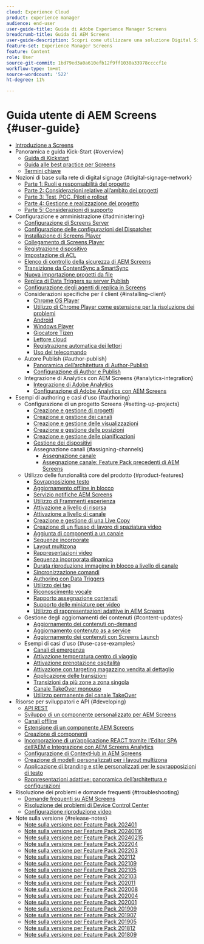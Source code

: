 ```yaml
---
cloud: Experience Cloud
product: experience manager
audience: end-user
user-guide-title: Guida di Adobe Experience Manager Screens
breadcrumb-title: Guida di AEM Screens
user-guide-description: Scopri come utilizzare una soluzione Digital Signage per pubblicare esperienze e interazioni digitali dinamiche e interattive.
feature-set: Experience Manager Screens
feature: Content
role: User
source-git-commit: 1bd79ed3a0a610efb12f9ff1030a33978ccccf1e
workflow-type: tm+mt
source-wordcount: '522'
ht-degree: 11%

---
```



# Guida utente di AEM Screens {#user-guide}

+ [Introduzione a Screens](aem-screens-introduction.md)
+ Panoramica e guida Kick-Start {#overview}
   + [Guida di Kickstart](kickstart-for-aem-screens.md)
   + [Guida alle best practice per Screens](https://experienceleague.adobe.com/it/docs/experience-manager-screens/using/about-guide)
   + [Termini chiave](screens-glossary.md)
+ Nozioni di base sulla rete di digital signage {#digital-signage-network}
   + [Parte 1: Ruoli e responsabilità del progetto](project-roles-responsibilities.md)
   + [Parte 2: Considerazioni relative all’ambito dei progetti](project-considerations.md)
   + [Parte 3: Test, POC, Piloti e rollout](testing-pocs-pilots-rollouts.md)
   + [Parte 4: Gestione e realizzazione del progetto](project-management-and-deployment.md)
   + [Parte 5: Considerazioni di supporto](support-considerations.md)
+ Configurazione e amministrazione {#administering}
   + [Configurazione di Screens Server](configuring-screens-introduction.md)
   + [Configurazione delle configurazioni del Dispatcher](dispatcher-configurations-aem-screens.md)
   + [Installazione di Screens Player](installing-screens-player.md)
   + [Collegamento di Screens Player](working-with-screens-player.md)
   + [Registrazione dispositivo](device-registration.md)
   + [Impostazione di ACL](setting-up-acls.md)
   + [Elenco di controllo della sicurezza di AEM Screens](security-checklist.md)
   + [Transizione da ContentSync a SmartSync](smartsync.md)
   + [Nuova importazione progetti da file](project-importer.md)
   + [Replica di Data Triggers su server Publish](replicating-data-triggers.md)
   + [Configurazione degli agenti di replica in Screens](configure-screens-replication.md)
   + Considerazioni specifiche per il client {#installing-client}
      + [Chrome OS Player](implementing-chrome-os-player.md)
      + [Utilizzo di Chrome Player come estensione per la risoluzione dei problemi](using-chrome-player-as-an-extension.md)
      + [Android](implementing-android-player.md)
      + [Windows Player](implementing-windows-player.md)
      + [Giocatore Tizen](tizen-player.md)
      + [Lettore cloud](implementing-cloud-player.md)
      + [Registrazione automatica dei lettori](auto-registration-players.md)
      + [Uso del telecomando](implementing-remote-control.md)
   + Autore Publish {#author-publish}
      + [Panoramica dell’architettura di Author-Publish](author-publish-architecture-overview.md)
      + [Configurazione di Author e Publish](author-and-publish.md)
   + Integrazione di Analytics con AEM Screens {#analytics-integration}
      + [Integrazione di Adobe Analytics](adobe-analytics-integration-aem-screens.md)
      + [Configurazione di Adobe Analytics con AEM Screens](configuring-adobe-analytics-aem-screens.md)
+ Esempi di authoring e casi d&#39;uso {#authoring}
   + Configurazione di un progetto Screens {#setting-up-projects}
      + [Creazione e gestione di progetti](creating-a-screens-project.md)
      + [Creazione e gestione dei canali](managing-channels.md)
      + [Creazione e gestione delle visualizzazioni](managing-displays.md)
      + [Creazione e gestione delle posizioni](managing-locations.md)
      + [Creazione e gestione delle pianificazioni](managing-schedules.md)
      + [Gestione dei dispositivi](managing-devices.md)
      + Assegnazione canali {#assigning-channels}
         + [Assegnazione canale](channel-assignment-latest-fp.md)
         + [Assegnazione canale: Feature Pack precedenti di AEM Screens](channel-assignment.md)
   + Utilizzo delle funzionalità core del prodotto {#product-features}
      + [Sovrapposizione testo](text-overlay.md)
      + [Aggiornamento offline in blocco](bulk-offline-update.md)
      + [Servizio notifiche AEM Screens](screens-notifications-service.md)
      + [Utilizzo di Frammenti esperienza](experience-fragments-in-screens.md)
      + [Attivazione a livello di risorsa](asset-level-scheduling.md)
      + [Attivazione a livello di canale](channel-level-activation.md)
      + [Creazione e gestione di una Live Copy](managing-livecopy.md)
      + [Creazione di un flusso di lavoro di spaziatura video](creating-a-video-padding-workflow.md)
      + [Aggiunta di componenti a un canale](adding-components-to-a-channel.md)
      + [Sequenze incorporate](embedded-sequences.md)
      + [Layout multizona](multi-zone-layout-aem-screens.md)
      + [Rappresentazioni video](generating-renditions.md)
      + [Sequenza incorporata dinamica](dynamic-embedded-sequences.md)
      + [Durata riproduzione immagine in blocco a livello di canale](channel-level-image-playback.md)
      + [Sincronizzazione comandi](using-command-sync.md)
      + [Authoring con Data Triggers](authoring-data-triggers.md)
      + [Utilizzo dei tag](tagging.md)
      + [Riconoscimento vocale](voice-recognition.md)
      + [Rapporto assegnazione contenuti](content-assignment-report.md)
      + [Supporto delle miniature per video](thumbnail-support.md)
      + [Utilizzo di rappresentazioni adattive in AEM Screens](using-adaptive-renditions.md)
   + Gestione degli aggiornamenti dei contenuti {#content-updates}
      + [Aggiornamento dei contenuti on-demand](on-demand-content.md)
      + [Aggiornamento contenuto as a service](content-update-as-a-service.md)
      + [Aggiornamento dei contenuti con Screens Launch](launches.md)
   + Esempi di casi d&#39;uso {#use-case-examples}
      + [Canali di emergenza](emergency-channel.md)
      + [Attivazione temperatura centro di viaggio](local-temperature-activation.md)
      + [Attivazione prenotazione ospitalità](hospitality-reservation-activation.md)
      + [Attivazione con targeting magazzino vendita al dettaglio](retail-inventory-activation.md)
      + [Applicazione delle transizioni](applying-transitions.md)
      + [Transizioni da più zone a zona singola](multizone-to-singlezone.md)
      + [Canale TakeOver monouso](single-use-takeover-channel.md)
      + [Utilizzo permanente del canale TakeOver](perpetual-takeover-channel.md)
+ Risorse per sviluppatori e API {#developing}
   + [API REST](rest-api.md)
   + [Sviluppo di un componente personalizzato per AEM Screens](developing-custom-component-tutorial-develop.md)
   + [Canali offline](offline-channels.md)
   + [Estensione di un componente AEM Screens](extending-component-tutorial-develop.md)
   + [Creazione di componenti](creating-components.md)
   + [Incorporazione di un’applicazione REACT tramite l’Editor SPA dell’AEM e Integrazione con AEM Screens Analytics](embedding-react-app.md)
   + [Configurazione di ContextHub in AEM Screens](configuring-context-hub.md)
   + [Creazione di modelli personalizzati per i layout multizona](creating-custom-templates-multizone-layouts.md)
   + [Applicazione di branding e stile personalizzati per le sovrapposizioni di testo](custom-branding-text-overlays.md)
   + [Rappresentazioni adattive: panoramica dell’architettura e configurazioni](/help/user-guide/adaptive-renditions.md)
+ Risoluzione dei problemi e domande frequenti {#troubleshooting}
   + [Domande frequenti su AEM Screens](aem-screens-faqs.md)
   + [Risoluzione dei problemi di Device Control Center](monitoring-screens.md)
   + [Configurazione riproduzione video](troubleshoot-videos.md)
+ Note sulla versione {#release-notes}
   + [Note sulla versione per Feature Pack 202401](release-notes-fp-202401.md)
   + [Note sulla versione per Feature Pack 20240116](release-notes-fp-20240116.md)
   + [Note sulla versione per Feature Pack 20240215](release-notes-fp-20240215.md)
   + [Note sulla versione per Feature Pack 202204](release-notes-fp-202204.md)
   + [Note sulla versione per Feature Pack 202203](release-notes-fp-202203.md)
   + [Note sulla versione per Feature Pack 202112](release-notes-fp-202112.md)
   + [Note sulla versione per Feature Pack 202109](release-notes-fp-202109.md)
   + [Note sulla versione per Feature Pack 202105](release-notes-fp-202105.md)
   + [Note sulla versione per Feature Pack 202103](release-notes-fp-202103.md)
   + [Note sulla versione per Feature Pack 202011](release-notes-fp-202011.md)
   + [Note sulla versione per Feature Pack 202008](release-notes-fp-202008.md)
   + [Note sulla versione per Feature Pack 202004](release-notes-fp-202004.md)
   + [Note sulla versione per Feature Pack 202001](release-notes-fp-202001.md)
   + [Note sulla versione per Feature Pack 201909](release-notes-fp-201909.md)
   + [Note sulla versione per Feature Pack 201907](release-notes-fp-201907.md)
   + [Note sulla versione per Feature Pack 201905](screens-release-notes-fp-201905.md)
   + [Note sulla versione per Feature Pack 201812](release-notes-fp-201812.md)
   + [Note sulla versione per Feature Pack 201809](screens-release-notes.md)
